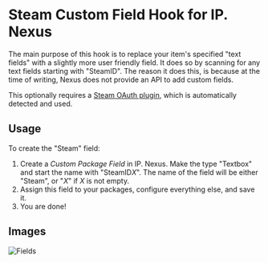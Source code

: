 Steam Custom Field Hook for IP. Nexus
=======

The main purpose of this hook is to replace your item's specified "text fields" with a slightly more user friendly field. It does so by scanning for any text fields starting with "SteamID". The reason it does this, is because at the time of writing, Nexus does not provide an API to add custom fields.

This optionally requires a [Steam OAuth plugin](https://github.com/Lavoaster/IP.Board-Steam-Authentication-Method), which is automatically detected and used.

## Usage

To create the "Steam" field:

1. Create a _Custom Package Field_ in IP. Nexus. Make the type "Textbox" and start the name with "SteamID*X*". The name of the field will be either "Steam", or "*X*" if *X* is not empty.
2. Assign this field to your packages, configure everything else, and save it.
3. You are done!

## Images
![Fields](https://raw.githubusercontent.com/yiyangc91/yiyangc91.github.io/master/images/steamcf_example_1.png)

